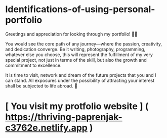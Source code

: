#  Identifications-of-using-personal-portfolio 
Greetings and appreciation for looking through my portfolio! 🎨🌟

You would see the core path of any journey—where the passion, creativity, and dedication converge. Be it writing, photography, programming, whatever else you choose, this will represent the fulfillment of my very special project, not just in terms of the skill, but also the growth and commitment to excellence. 

It is time to visit, network and dream of the future projects that you and I can stand. All exposures under the possibility of attracting your interest shall be subjected to life abroad. 🚀

#   [ You  visit my protfolio website ] ( https://thriving-paprenjak-c3762e.netlify.app )

